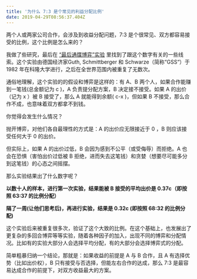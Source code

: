 ```yaml
---
title: '为什么 7:3 是个常见的利益分配比例'
date: 2019-04-29T08:56:37.404Z
---
```

两个人或两家公司合作，会涉及到收益分配问题，7:3 是个很常见、双方都容易接受的比例，这个比例是怎么来的？

我做了些研究，最后在 [“最后通牒博弈”实验](https://zh.wikipedia.org/wiki/%E6%9C%80%E5%BE%8C%E9%80%9A%E7%89%92%E8%B3%BD%E5%B1%80) 里找到了跟这个数字有关的一些线索。这个实验由德国经济家Guth, Schmittberger 和 Schwarze（简称“GSS“）于 1982 年在科隆大学进行，之后在全世界范围内被重复了无数次。

通俗地理解，这个实验的的假设和博弈是这样的：有 A、B 两个人，如果合作能赚到一笔钱(总金额记为 c )，A 负责提分配方案，B 决定接不接受。如果 A 的出价（记为 x ）被 B 接受了，那么 A 就能得到余额( c-x )，但如果 B 不接受，那么合作不成，也意味着双方都拿不到钱。

你觉得会发生什么情况？

抛开博弈，对他们各自最理性的方式是：A 的出价应无限接近于 0 ，B 则应该接受任何大于 0 的出价。

但实际上，如果 A 的出价过低，B 会因为感到不公平（或受侮辱）而拒绝。A 也会在恐惧（害怕出价过低被 B 拒绝，进而失去这笔钱）和贪婪（想要尽可能多分到这笔钱）的心态之间摇摆。

那么实验结果出了什么数字呢？

**以数十人的样本，进行第一次实验，结果能被 B 接受的平均出价是 0.37c（即按照 63:37 的比例分配）**

**隔了一周(让他们思考后)，再进行实验，结果是 0.32c (即按照 68:32 的比例分配)**

这个实验后来被重复很多次，验证了这个大致的比例。在这个基础上，也发展出了更复杂的多回合博弈等等实验，随着各种因子的加入，出现不同的博弈和分配情况。比如有的实验大部分人会选择平均分配，有的大部分会选择博弈式的分配。

简单粗暴归纳一个结论，那就是：如果收益的前提是 A 与 B 合作，且 A 有选择优势（比如出价权），B 只有接受与否选择，但能左右合作的达成，那么 7:3 是最容易达成合作的前提下，对双方收益最大的方案。
